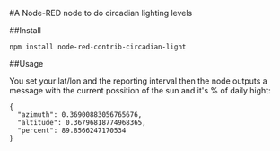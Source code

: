 #A Node-RED node to do circadian lighting levels

##Install

`npm install node-red-contrib-circadian-light`

##Usage

You set your lat/lon and the reporting interval then the node outputs a message 
with the current possition of the sun and it's % of daily hight:

```
{
  "azimuth": 0.36900883056765676, 
  "altitude": 0.36796818774968365, 
  "percent": 89.8566247170534 
}
```